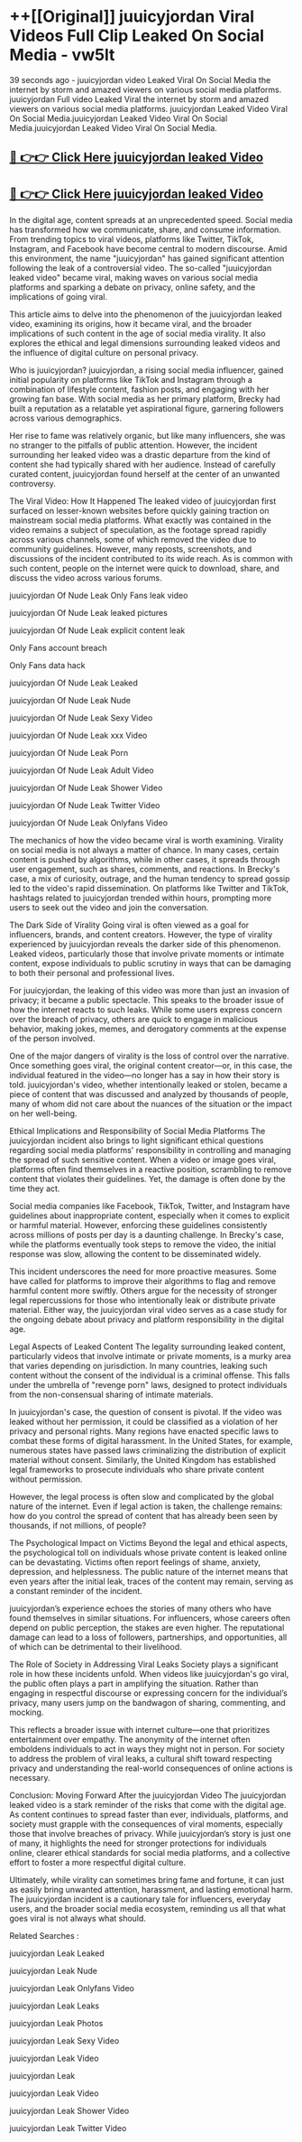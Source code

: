# ++[[Original]] juuicyjordan Viral Videos Full Clip Leaked On Social Media - vw5lt<br>

39 seconds ago - juuicyjordan video Leaked Viral On Social Media the internet by storm and amazed viewers on various social media platforms.
juuicyjordan Full video Leaked Viral the internet by storm and amazed viewers on various social media platforms. juuicyjordan Leaked Video Viral On Social Media.juuicyjordan Leaked Video Viral On Social Media.juuicyjordan Leaked Video Viral On Social Media.<br>


## [🔴 👉👉 Click Here juuicyjordan leaked Video ](https://onlyclips.site?title=juuicyjordan&ref=git)

## [🔴 👉👉 Click Here juuicyjordan leaked Video ](https://onlyclips.site?title=juuicyjordan&ref=git)

In the digital age, content spreads at an unprecedented speed. Social media has transformed how we communicate, share, and consume information. From trending topics to viral videos, platforms like Twitter, TikTok, Instagram, and Facebook have become central to modern discourse. Amid this environment, the name "juuicyjordan" has gained significant attention following the leak of a controversial video. The so-called "juuicyjordan leaked video" became viral, making waves on various social media platforms and sparking a debate on privacy, online safety, and the implications of going viral.

This article aims to delve into the phenomenon of the juuicyjordan leaked video, examining its origins, how it became viral, and the broader implications of such content in the age of social media virality. It also explores the ethical and legal dimensions surrounding leaked videos and the influence of digital culture on personal privacy.

Who is juuicyjordan?
juuicyjordan, a rising social media influencer, gained initial popularity on platforms like TikTok and Instagram through a combination of lifestyle content, fashion posts, and engaging with her growing fan base. With social media as her primary platform, Brecky had built a reputation as a relatable yet aspirational figure, garnering followers across various demographics.

Her rise to fame was relatively organic, but like many influencers, she was no stranger to the pitfalls of public attention. However, the incident surrounding her leaked video was a drastic departure from the kind of content she had typically shared with her audience. Instead of carefully curated content, juuicyjordan found herself at the center of an unwanted controversy.

The Viral Video: How It Happened
The leaked video of juuicyjordan first surfaced on lesser-known websites before quickly gaining traction on mainstream social media platforms. What exactly was contained in the video remains a subject of speculation, as the footage spread rapidly across various channels, some of which removed the video due to community guidelines. However, many reposts, screenshots, and discussions of the incident contributed to its wide reach. As is common with such content, people on the internet were quick to download, share, and discuss the video across various forums.

juuicyjordan Of Nude Leak Only Fans leak video

juuicyjordan Of Nude Leak leaked pictures

juuicyjordan Of Nude Leak explicit content leak

Only Fans account breach

Only Fans data hack

juuicyjordan Of Nude Leak Leaked

juuicyjordan Of Nude Leak Nude

juuicyjordan Of Nude Leak Sexy Video

juuicyjordan Of Nude Leak xxx Video

juuicyjordan Of Nude Leak Porn

juuicyjordan Of Nude Leak Adult Video

juuicyjordan Of Nude Leak Shower Video

juuicyjordan Of Nude Leak Twitter Video

juuicyjordan Of Nude Leak Onlyfans Video

The mechanics of how the video became viral is worth examining. Virality on social media is not always a matter of chance. In many cases, certain content is pushed by algorithms, while in other cases, it spreads through user engagement, such as shares, comments, and reactions. In Brecky's case, a mix of curiosity, outrage, and the human tendency to spread gossip led to the video's rapid dissemination. On platforms like Twitter and TikTok, hashtags related to juuicyjordan trended within hours, prompting more users to seek out the video and join the conversation.

The Dark Side of Virality
Going viral is often viewed as a goal for influencers, brands, and content creators. However, the type of virality experienced by juuicyjordan reveals the darker side of this phenomenon. Leaked videos, particularly those that involve private moments or intimate content, expose individuals to public scrutiny in ways that can be damaging to both their personal and professional lives.

For juuicyjordan, the leaking of this video was more than just an invasion of privacy; it became a public spectacle. This speaks to the broader issue of how the internet reacts to such leaks. While some users express concern over the breach of privacy, others are quick to engage in malicious behavior, making jokes, memes, and derogatory comments at the expense of the person involved.

One of the major dangers of virality is the loss of control over the narrative. Once something goes viral, the original content creator—or, in this case, the individual featured in the video—no longer has a say in how their story is told. juuicyjordan's video, whether intentionally leaked or stolen, became a piece of content that was discussed and analyzed by thousands of people, many of whom did not care about the nuances of the situation or the impact on her well-being.

Ethical Implications and Responsibility of Social Media Platforms
The juuicyjordan incident also brings to light significant ethical questions regarding social media platforms' responsibility in controlling and managing the spread of such sensitive content. When a video or image goes viral, platforms often find themselves in a reactive position, scrambling to remove content that violates their guidelines. Yet, the damage is often done by the time they act.

Social media companies like Facebook, TikTok, Twitter, and Instagram have guidelines about inappropriate content, especially when it comes to explicit or harmful material. However, enforcing these guidelines consistently across millions of posts per day is a daunting challenge. In Brecky's case, while the platforms eventually took steps to remove the video, the initial response was slow, allowing the content to be disseminated widely.

This incident underscores the need for more proactive measures. Some have called for platforms to improve their algorithms to flag and remove harmful content more swiftly. Others argue for the necessity of stronger legal repercussions for those who intentionally leak or distribute private material. Either way, the juuicyjordan viral video serves as a case study for the ongoing debate about privacy and platform responsibility in the digital age.

Legal Aspects of Leaked Content
The legality surrounding leaked content, particularly videos that involve intimate or private moments, is a murky area that varies depending on jurisdiction. In many countries, leaking such content without the consent of the individual is a criminal offense. This falls under the umbrella of "revenge porn" laws, designed to protect individuals from the non-consensual sharing of intimate materials.

In juuicyjordan's case, the question of consent is pivotal. If the video was leaked without her permission, it could be classified as a violation of her privacy and personal rights. Many regions have enacted specific laws to combat these forms of digital harassment. In the United States, for example, numerous states have passed laws criminalizing the distribution of explicit material without consent. Similarly, the United Kingdom has established legal frameworks to prosecute individuals who share private content without permission.

However, the legal process is often slow and complicated by the global nature of the internet. Even if legal action is taken, the challenge remains: how do you control the spread of content that has already been seen by thousands, if not millions, of people?

The Psychological Impact on Victims
Beyond the legal and ethical aspects, the psychological toll on individuals whose private content is leaked online can be devastating. Victims often report feelings of shame, anxiety, depression, and helplessness. The public nature of the internet means that even years after the initial leak, traces of the content may remain, serving as a constant reminder of the incident.

juuicyjordan’s experience echoes the stories of many others who have found themselves in similar situations. For influencers, whose careers often depend on public perception, the stakes are even higher. The reputational damage can lead to a loss of followers, partnerships, and opportunities, all of which can be detrimental to their livelihood.

The Role of Society in Addressing Viral Leaks
Society plays a significant role in how these incidents unfold. When videos like juuicyjordan's go viral, the public often plays a part in amplifying the situation. Rather than engaging in respectful discourse or expressing concern for the individual’s privacy, many users jump on the bandwagon of sharing, commenting, and mocking.

This reflects a broader issue with internet culture—one that prioritizes entertainment over empathy. The anonymity of the internet often emboldens individuals to act in ways they might not in person. For society to address the problem of viral leaks, a cultural shift toward respecting privacy and understanding the real-world consequences of online actions is necessary.

Conclusion: Moving Forward After the juuicyjordan Video
The juuicyjordan leaked video is a stark reminder of the risks that come with the digital age. As content continues to spread faster than ever, individuals, platforms, and society must grapple with the consequences of viral moments, especially those that involve breaches of privacy. While juuicyjordan’s story is just one of many, it highlights the need for stronger protections for individuals online, clearer ethical standards for social media platforms, and a collective effort to foster a more respectful digital culture.

Ultimately, while virality can sometimes bring fame and fortune, it can just as easily bring unwanted attention, harassment, and lasting emotional harm. The juuicyjordan incident is a cautionary tale for influencers, everyday users, and the broader social media ecosystem, reminding us all that what goes viral is not always what should.

Related Searches :

juuicyjordan Leak Leaked

juuicyjordan Leak Nude

juuicyjordan Leak Onlyfans Video

juuicyjordan Leak Leaks

juuicyjordan Leak Photos

juuicyjordan Leak Sexy Video

juuicyjordan Leak Video

juuicyjordan Leak

juuicyjordan Leak Video

juuicyjordan Leak Shower Video

juuicyjordan Leak Twitter Video

